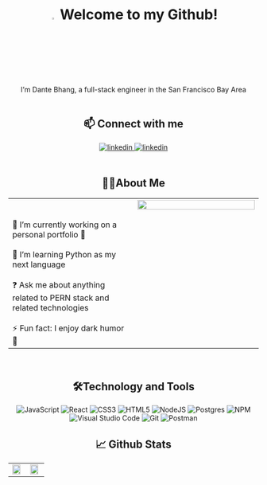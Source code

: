 
# <div align="center"><img src="https://user-images.githubusercontent.com/42378118/110234147-e3259600-7f4e-11eb-95be-0c4047144dea.gif" style="width: 3%" /> Welcome to my Github!</div>
 
<div align="center">
I’m Dante Bhang, a full-stack engineer in the San Francisco Bay Area
<br/><br/>
  
## 📫 Connect with me 

<a href="https://linkedin.com/in/dante-bhang" target="_blank">
<img src=https://img.shields.io/badge/linkedin-%231E77B5.svg?&style=for-the-badge&logo=linkedin&logoColor=white alt=linkedin style="margin-bottom: 5px;" />
</a>  
<a href="mailto:bhangdante@gmail.com" target="_blank">
<img src=https://img.shields.io/badge/Gmail-D14836?style=for-the-badge&logo=gmail&logoColor=white alt=linkedin style="margin-bottom: 5px;" />
</a>  


<br/>  
<br />
  
## 👩‍💻About Me 

<table><tr><td valign="top" width="50%">
    <br/>
    <br />
 <div align="left">
🔭 I’m currently working on a personal portfolio 🙈  
  <br />
  <br />
🌱 I’m learning Python as my next language 
  <br />  
  <br />
❓ Ask me about anything related to PERN stack and related technologies  
  <br />
<br />
⚡ Fun fact: I enjoy dark humor 👼
  <br />
 </div>
</td><td valign="top" width="60%">

<div align="center">
<img src="https://user-images.githubusercontent.com/87205105/146481462-953c3e91-c142-4860-b186-86638c2c6712.PNG" align="center" style="width: 100%" />
</div>  


</td></tr></table>  

<br/>  


<div align="center">
  
  
## 🛠️Technology and Tools  

![JavaScript](https://img.shields.io/badge/javascript-%23323330.svg?style=for-the-badge&logo=javascript&logoColor=%23F7DF1E)
![React](https://img.shields.io/badge/react-%2320232a.svg?style=for-the-badge&logo=react&logoColor=%2361DAFB)
![CSS3](https://img.shields.io/badge/css3-%231572B6.svg?style=for-the-badge&logo=css3&logoColor=white)
![HTML5](https://img.shields.io/badge/html5-%23E34F26.svg?style=for-the-badge&logo=html5&logoColor=white)
![NodeJS](https://img.shields.io/badge/node.js-6DA55F?style=for-the-badge&logo=node.js&logoColor=white)
![Postgres](https://img.shields.io/badge/postgres-%23316192.svg?style=for-the-badge&logo=postgresql&logoColor=white)
![NPM](https://img.shields.io/badge/NPM-%23000000.svg?style=for-the-badge&logo=npm&logoColor=white)
![Visual Studio Code](https://img.shields.io/badge/Visual%20Studio%20Code-0078d7.svg?style=for-the-badge&logo=visual-studio-code&logoColor=white)
![Git](https://img.shields.io/badge/git-%23F05033.svg?style=for-the-badge&logo=git&logoColor=white)
![Postman](https://img.shields.io/badge/Postman-FF6C37?style=for-the-badge&logo=postman&logoColor=white)
<br/>  


 ## 📈 Github Stats  

<table><tr><td valign="top" width="50%">

<img src="https://github-readme-stats.vercel.app/api?username=dantebhang&show_icons=true&count_private=true&hide_border=true" align="center" style="width: 90%" />

</td><td valign="top" width="50%">

<img src="https://github-readme-stats.vercel.app/api/top-langs/?username=dantebhang&hide_border=true&layout=compact" align="center" style="width: 90%" />

</td></tr></table>  

<br/>  

  
 



